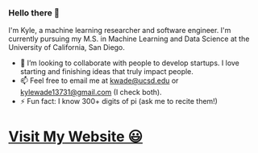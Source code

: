 ### Hello there 👋

I'm Kyle, a machine learning researcher and software engineer. I'm currently pursuing my M.S. in Machine Learning and Data Science at the University of California, San Diego.

- 👯 I’m looking to collaborate with people to develop startups. I love starting and finishing ideas that truly impact people.
- 📫 Feel free to email me at kwade@ucsd.edu or kylewade13731@gmail.com (I check both).
- ⚡ Fun fact: I know 300+ digits of pi (ask me to recite them!)

# [Visit My Website 😃](kylewade.dev)
